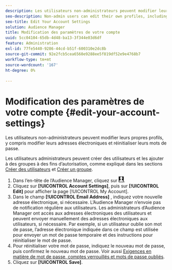 ```yaml
---
description: Les utilisateurs non-administrateurs peuvent modifier leurs propres profils, y compris modifier leurs adresses électroniques et réinitialiser leurs mots de passe.
seo-description: Non-admin users can edit their own profiles, including changing their email addresses and resetting their passwords.
seo-title: Edit Your Account Settings
solution: Audience Manager
title: Modification des paramètres de votre compte
uuid: 5cc04104-65db-4d48-ba13-3f344e03d6df
feature: Administration
exl-id: 77fe5440-9286-44cd-b51f-600310e2dc8b
source-git-commit: 92e2fcb5cea6560e9288ee5f819df52e9e4768b7
workflow-type: tm+mt
source-wordcount: '167'
ht-degree: 0%

---
```


# Modification des paramètres de votre compte {#edit-your-account-settings}

Les utilisateurs non-administrateurs peuvent modifier leurs propres profils, y compris modifier leurs adresses électroniques et réinitialiser leurs mots de passe.

<!-- t_edit_account_settings.xml -->

Les utilisateurs administrateurs peuvent créer des utilisateurs et les ajouter à des groupes à des fins d’autorisation, comme expliqué dans les sections [Créer des utilisateurs](../../features/administration/administration-overview.md#create-users) et [Créer un groupe](../../features/administration/administration-overview.md#create-group).

1. Dans l’en-tête de l’Audience Manager, cliquez sur ![](assets/icon_profile.png).
1. Cliquez sur **[!UICONTROL Account Settings]**, puis sur **[!UICONTROL Edit]** pour afficher la page [!UICONTROL My Account].
1. Dans le champ **[!UICONTROL Email Address]** , indiquez votre nouvelle adresse électronique, si nécessaire. L’Audience Manager n’envoie pas de notification régulière aux utilisateurs. Les administrateurs d’Audience Manager ont accès aux adresses électroniques des utilisateurs et peuvent envoyer manuellement des adresses électroniques aux utilisateurs, si nécessaire. Par exemple, si un utilisateur oublie son mot de passe, l’adresse électronique indiquée dans ce champ est utilisée pour envoyer un mot de passe temporaire et des instructions pour réinitialiser le mot de passe.
1. Pour réinitialiser votre mot de passe, indiquez le nouveau mot de passe, puis confirmez le nouveau mot de passe.
Voir aussi [Exigences en matière de mot de passe, comptes verrouillés et mots de passe oubliés](../../reference/password-requirements.md).
1. Cliquez sur **[!UICONTROL Save]**.
